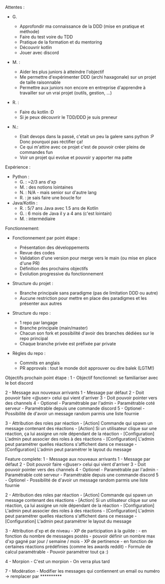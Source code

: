 Attentes :
- G.
    - Approfondir ma connaissance de la DDD (mise en pratique et méthode)
    - Faire du test voire du TDD
    - Pratique de la formation et du mentoring
    - Découvrir kotlin
    - Jouer avec discord

- M. :
    - Aider les plus juniors à atteindre l'objectif
    - Me permettre d'expérimenter DDD (archi haxagonale) sur un projet de taille raisonnable
    - Permettre aux juniors non encore en entreprise d'apprendre à travailler sur un vrai projet (outils, gestion, ...)

- R. : 
    - Faire du kotlin :D
    - Si je peux découvrir le TDD/DDD je suis preneur

- N.:
    - Etait devops dans la passé, c'etait un peu la galere sans python :P Donc pourquoi pas réctifier ça!
    - Ce qui m'attire avec ce projet c'est de pouvoir créer pleins de commandes fun
    - Voir un projet qui evolue et pouvoir y apporter ma patte

Expérience :
- Python :
    - G. : ~2/3 ans d'xp
    - M. : des notions lointaines
    - N. : N/A - mais senior sur d'autre lang
    - R. : je sais faire une boucle for
- Java/Kotlin :
    - R. : 5/7 ans Java avec 1.5 ans de Kotlin
    - G. : 6 mois de Java il y a 4 ans (c'est lointain)
    - M. : intermédiaire

Fonctionnement:
- Fonctionnement par point étape :
  - Présentation des développements
  - Revue des codes
  - Validation d'une version pour merge vers le main (ou mise en place d'une PR)
  - Définition des prochains objectifs
  - Evolution progressive du fonctionnement

- Structure du projet :
  - Branche principale sans paradigme (pas de limitation DDD ou autre)
  - Aucune restriction pour mettre en place des paradigmes et les présenter aux autres

- Structure du repo :
  - 1 repo par langage
  - Branche principale (main/master)
  - Chacun son fork et possibilité d'avoir des branches dédiées sur le repo principal
  - Chaque branche privée est préfixée par private

- Règles du repo :
  - Commits en anglais
  - PR approvals : tout le monde doit approuver ou dire balek (LGTM!)

Objectifs prochain point étape :
1 - Objectif fonctionnel: se familiariser avec le bot discord

2 - Message aux nouveaux arrivants
    1 - Message par défaut
    2 - Doit pouvoir faire <@user> celui qui vient d'arriver
    3 - Doit pouvoir pointer vers des channels
    4 - Optionel - Paramétrable par l'admin
        - Paramétrable coté serveur
        - Paramétrable depuis une commande discord
    5 - Optionel - Possibilité de d'avoir un message random parmis une liste fournie

3 - Attribution des roles par réaction
    - [Action] Commande qui spawn un message contenant des réactions
    - [Action] Si un utilisateur clique sur une réaction, ça lui assigne un role dépendant de la réaction
    - [Configuration] L'admin peut associer des roles à des réactions
    - [Configuration] L'admin peut paramétrer quelles réactions s'affichent dans ce message
    - [Configuration] L'admin peut paramétrer le layout du message



Feature complete:
1 - Message aux nouveaux arrivants
    1 - Message par défaut
    2 - Doit pouvoir faire <@user> celui qui vient d'arriver
    3 - Doit pouvoir pointer vers des channels
    4 - Optionel - Paramétrable par l'admin
        - Paramétrable coté serveur
        - Paramétrable depuis une commande discord
    5 - Optionel - Possibilité de d'avoir un message random parmis une liste fournie

2 - Attribution des roles par réaction
    - [Action] Commande qui spawn un message contenant des réactions
    - [Action] Si un utilisateur clique sur une réaction, ça lui assigne un role dépendant de la réaction
    - [Configuration] L'admin peut associer des roles à des réactions
    - [Configuration] L'admin peut paramétrer quelles réactions s'affichent dans ce message
    - [Configuration] L'admin peut paramétrer le layout du message

3 - Attribution d'xp et de niveau
    - XP de participation à la guilde :
        - en fonction du nombre de messages postés
            - pouvoir définir un nombre max d'xp gagné par jour / semaine / mois
    - XP de pertinence
        - en fonction de certaines réactions prédéfinies (comme les awards reddit)
    - Formule de calcul paramétrable
    - Pouvoir paramétrer tout ça :)

4 - Morpion
    - C'est un morpion
    - On verra plus tard

7 - Modération 
    - Modifier les messages qui contiennent un email ou numéro -> remplacer par **********
